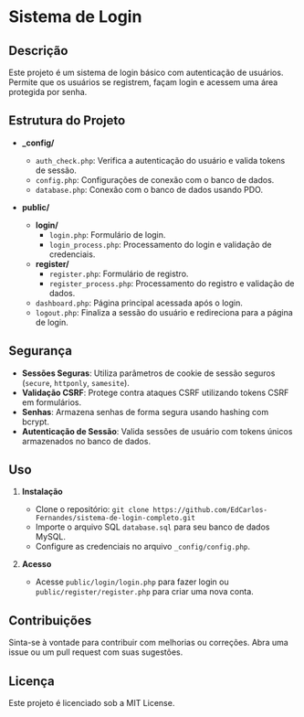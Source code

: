 # Sistema de Login

## Descrição

Este projeto é um sistema de login básico com autenticação de usuários. Permite que os usuários se registrem, façam login e acessem uma área protegida por senha.

## Estrutura do Projeto

- **_config/**
  - `auth_check.php`: Verifica a autenticação do usuário e valida tokens de sessão.
  - `config.php`: Configurações de conexão com o banco de dados.
  - `database.php`: Conexão com o banco de dados usando PDO.

- **public/**
  - **login/**
    - `login.php`: Formulário de login.
    - `login_process.php`: Processamento do login e validação de credenciais.
  - **register/**
    - `register.php`: Formulário de registro.
    - `register_process.php`: Processamento do registro e validação de dados.
  - `dashboard.php`: Página principal acessada após o login.
  - `logout.php`: Finaliza a sessão do usuário e redireciona para a página de login.

## Segurança

- **Sessões Seguras**: Utiliza parâmetros de cookie de sessão seguros (`secure`, `httponly`, `samesite`).
- **Validação CSRF**: Protege contra ataques CSRF utilizando tokens CSRF em formulários.
- **Senhas**: Armazena senhas de forma segura usando hashing com bcrypt.
- **Autenticação de Sessão**: Valida sessões de usuário com tokens únicos armazenados no banco de dados.

## Uso

1. **Instalação**
   - Clone o repositório: `git clone https://github.com/EdCarlos-Fernandes/sistema-de-login-completo.git`
   - Importe o arquivo SQL `database.sql` para seu banco de dados MySQL.
   - Configure as credenciais no arquivo `_config/config.php`.

2. **Acesso**
   - Acesse `public/login/login.php` para fazer login ou `public/register/register.php` para criar uma nova conta.

## Contribuições

Sinta-se à vontade para contribuir com melhorias ou correções. Abra uma issue ou um pull request com suas sugestões.

## Licença

Este projeto é licenciado sob a MIT License.
